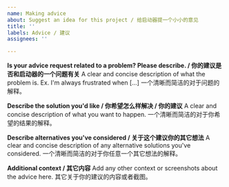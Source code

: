 ```yaml
---
name: Making advice
about: Suggest an idea for this project / 给启动器提一个小小的意见
title: ''
labels: Advice / 建议
assignees: ''

---
```


**Is your advice request related to a problem? Please describe. / 你的建议是否和启动器的一个问题有关**
A clear and concise description of what the problem is. Ex. I'm always frustrated when [...]
一个清晰而简洁的对于问题的解释。

**Describe the solution you'd like / 你希望怎么样解决 / 你的建议**
A clear and concise description of what you want to happen.
一个清晰而简洁的对于你希望的结果的解释。

**Describe alternatives you've considered / 关于这个建议你的其它想法**
A clear and concise description of any alternative solutions you've considered.
一个清晰而简洁的对于你任意一个其它想法的解释。

**Additional context / 其它内容**
Add any other context or screenshots about the advice here.
其它关于你的建议的内容或者截图。
